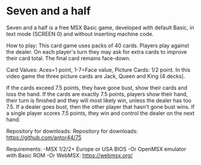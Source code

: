 # Seven and a half
Seven and a half is a free MSX Basic game, developed with default Basic, in text mode (SCREEN 0) and without inserting machine code.

How to play: This card game uses packs of 40 cards. Players play against the dealer. On each player's turn they may ask for extra cards to improve their card total. The final card remains face-down.

Card Values: Aces=1 point, 1-7=Face value, Picture Cards: 1/2 point. In this   video game the three picture cards are Jack, Queen and King (4 decks).

If the cards exceed 7.5 points, they have gone bust, show their cards and loss the hand. If the cards are exactly 7.5 points, players show their hand, their turn is finished and they will most likely win, unless the dealer has too 7.5. If a dealer goes bust, then the other player that hasn't gone bust wins. If a single player scores 7.5 points, they win and control the dealer on the next hand.


Repository for downloads:
Repository for downloads: https://github.com/antor44/75

Requirements: -MSX 1/2/2+ Europe or USA BIOS
-Or OpenMSX emulator with Basic ROM
-Or WebMSX:  https://webmsx.org/
